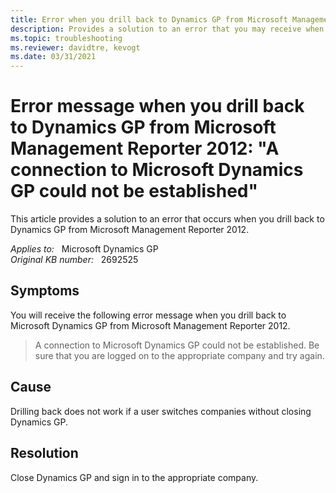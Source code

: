 ```yaml
---
title: Error when you drill back to Dynamics GP from Microsoft Management Reporter 2012 
description: Provides a solution to an error that you may receive when you drill back to Dynamics GP from MR 2012.
ms.topic: troubleshooting
ms.reviewer: davidtre, kevogt
ms.date: 03/31/2021
---
```

# Error message when you drill back to Dynamics GP from Microsoft Management Reporter 2012: "A connection to Microsoft Dynamics GP could not be established"

This article provides a solution to an error that occurs when you drill back to Dynamics GP from Microsoft Management Reporter 2012.

_Applies to:_ &nbsp; Microsoft Dynamics GP  
_Original KB number:_ &nbsp; 2692525

## Symptoms

You will receive the following error message when you drill back to Microsoft Dynamics GP from Microsoft Management Reporter 2012.

> A connection to Microsoft Dynamics GP could not be established. Be sure that you are logged on to the appropriate company and try again.

## Cause

Drilling back does not work if a user switches companies without closing Dynamics GP.

## Resolution

Close Dynamics GP and sign in to the appropriate company.
